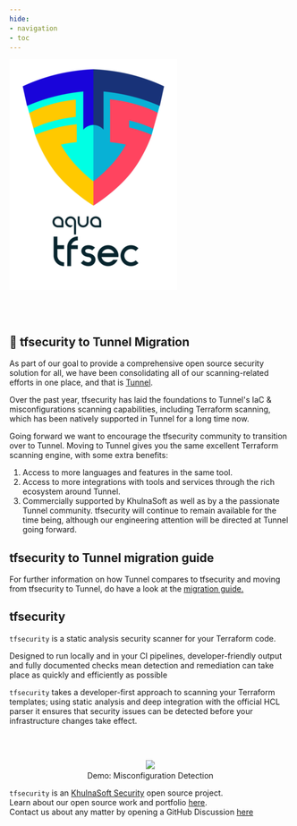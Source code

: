 ```yaml
---
hide:
- navigation
- toc
---
```


![logo](imgs/homelogo.png)

<br/>
<br/>

## 📣 tfsecurity to Tunnel Migration

As part of our goal to provide a comprehensive open source security solution for all, we have been consolidating all of our scanning-related efforts in one place, and that is [Tunnel](https://github.com/khulnasoft/tunnel). 

Over the past year, tfsecurity has laid the foundations to Tunnel's IaC & misconfigurations scanning capabilities, including Terraform scanning, which has been natively supported in Tunnel for a long time now.

Going forward we want to encourage the tfsecurity community to transition over to Tunnel. Moving to Tunnel gives you the same excellent Terraform scanning engine, with some extra benefits:

1. Access to more languages and features in the same tool.
2. Access to more integrations with tools and services through the rich ecosystem around Tunnel.
3. Commercially supported by KhulnaSoft as well as by a the passionate Tunnel community.
tfsecurity will continue to remain available for the time being, although our engineering attention will be directed at Tunnel going forward.

## tfsecurity to Tunnel migration guide

For further information on how Tunnel compares to tfsecurity and moving from tfsecurity to Tunnel, do have a look at the [migration guide.](https://github.com/khulnasoft-lab/tfsecurity/blob/master/tfsecurity-to-vul-migration-guide.md)

## tfsecurity

`tfsecurity` is a static analysis security scanner for your Terraform code.

Designed to run locally and in your CI pipelines, developer-friendly output and fully documented checks mean detection and remediation can take place as quickly and efficiently as possible

`tfsecurity` takes a developer-first approach to scanning your Terraform templates; using static analysis and deep integration with the official HCL parser it ensures that security issues can be detected before your infrastructure changes take effect.

<br/>
<br/>


<figure style="text-align: center">
  <img src="imgs/demo.gif" width="1000">
  <figcaption>Demo: Misconfiguration Detection</figcaption>
</figure>

`tfsecurity` is an [KhulnaSoft Security][khulnasoft] open source project.  
Learn about our open source work and portfolio [here][oss].  
Contact us about any matter by opening a GitHub Discussion [here][discussions]


[khulnasoft]: https://khulnasoft.com
[oss]: https://www.khulnasoft.com/products/open-source-projects/
[discussions]: https://github.com/khulnasoft-lab/tfsecurity/discussions
